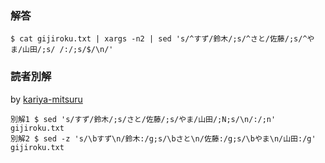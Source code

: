 ### 解答

```
$ cat gijiroku.txt | xargs -n2 | sed 's/^すず/鈴木/;s/^さと/佐藤/;s/^やま/山田/;s/ /:/;s/$/\n/'
```

### 読者別解

by [kariya-mitsuru](https://github.com/kariya-mitsuru)

```
別解1 $ sed 's/すず/鈴木/;s/さと/佐藤/;s/やま/山田/;N;s/\n/:/;n' gijiroku.txt
別解2 $ sed -z 's/\bすず\n/鈴木:/g;s/\bさと\n/佐藤:/g;s/\bやま\n/山田:/g' gijiroku.txt
```
